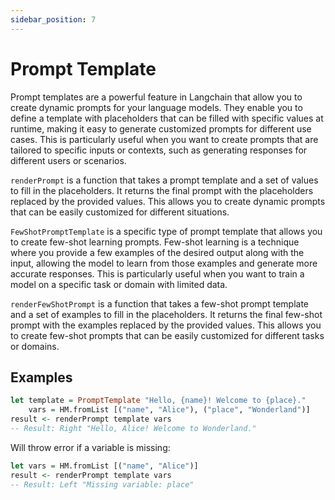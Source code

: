 ```yaml
---
sidebar_position: 7
---
```


# Prompt Template

Prompt templates are a powerful feature in Langchain that allow you to create dynamic prompts for your language models. They enable you to define a template with placeholders that can be filled with specific values at runtime, making it easy to generate customized prompts for different use cases.
This is particularly useful when you want to create prompts that are tailored to specific inputs or contexts, such as generating responses for different users or scenarios.

`renderPrompt` is a function that takes a prompt template and a set of values to fill in the placeholders. It returns the final prompt with the placeholders replaced by the provided values. This allows you to create dynamic prompts that can be easily customized for different situations.

`FewShotPromptTemplate` is a specific type of prompt template that allows you to create few-shot learning prompts. Few-shot learning is a technique where you provide a few examples of the desired output along with the input, allowing the model to learn from those examples and generate more accurate responses. This is particularly useful when you want to train a model on a specific task or domain with limited data.

`renderFewShotPrompt` is a function that takes a few-shot prompt template and a set of examples to fill in the placeholders. It returns the final few-shot prompt with the examples replaced by the provided values. This allows you to create few-shot prompts that can be easily customized for different tasks or domains.

## Examples

```haskell
let template = PromptTemplate "Hello, {name}! Welcome to {place}."
    vars = HM.fromList [("name", "Alice"), ("place", "Wonderland")]
result <- renderPrompt template vars
-- Result: Right "Hello, Alice! Welcome to Wonderland."
```

Will throw error if a variable is missing:
```haskell
let vars = HM.fromList [("name", "Alice")]
result <- renderPrompt template vars
-- Result: Left "Missing variable: place"
```